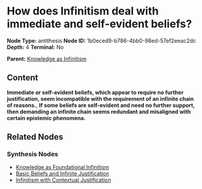 # How does Infinitism deal with immediate and self-evident beliefs?

**Node Type:** antithesis
**Node ID:** 1b0eced9-b786-4bb0-98ed-57ef2eeac2dc
**Depth:** 4
**Terminal:** No

**Parent:** [Knowledge as Infinitism](knowledge-as-infinitism-synthesis-f8542f39-4440-45db-8810-7afafc89415c.md)

## Content

**Immediate or self-evident beliefs, which appear to require no further justification, seem incompatible with the requirement of an infinite chain of reasons.**, **If some beliefs are self-evident and need no further support, then demanding an infinite chain seems redundant and misaligned with certain epistemic phenomena.**

## Related Nodes

### Synthesis Nodes

- [Knowledge as Foundational Infinitism](knowledge-as-foundational-infinitism-synthesis-f2399413-08c7-468a-85bf-226b85b6662e.md)
- [Basic Beliefs and Infinite Justification](basic-beliefs-and-infinite-justification-synthesis-cc952851-65dd-4b96-b1a1-f0d9c3a08028.md)
- [Infinitism with Contextual Justification](infinitism-with-contextual-justification-synthesis-ea0d0bf4-0974-4b7a-84e3-5ae30cc29d56.md)
